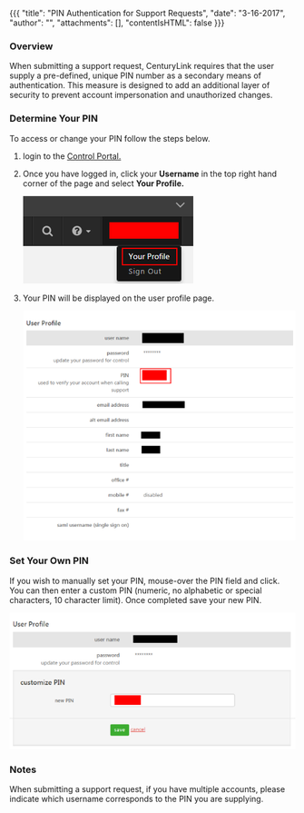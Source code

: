 {{{
  "title": "PIN Authentication for Support Requests",
  "date": "3-16-2017",
  "author": "",
  "attachments": [],
  "contentIsHTML": false
}}}

### Overview
When submitting a support request, CenturyLink requires that the user supply a pre-defined, unique PIN number as a secondary means of authentication. This measure is designed to add an additional layer of security to prevent account impersonation and unauthorized changes.

### Determine Your PIN
To access or change your PIN follow the steps below.

1. login to the [Control Portal.](//control.ctl.io)

2. Once you have logged in, click your **Username** in the top right hand corner of the page and select **Your Profile.**

    ![profile page link](../images/pin-authentication-for-support-requests-01.png)

3. Your PIN will be displayed on the user profile page.

    ![profile user page](../images/pin-authentication-for-support-requests-02.png)

### Set Your Own PIN
If you wish to manually set your PIN, mouse-over the PIN field and click. You can then enter a custom PIN (numeric, no alphabetic or special characters, 10 character limit).  Once completed save your new PIN.

  ![set custom PIN](../images/pin-authentication-for-support-requests-03.png)

### Notes
When submitting a support request, if you have multiple accounts, please indicate which username corresponds to the PIN you are supplying.
